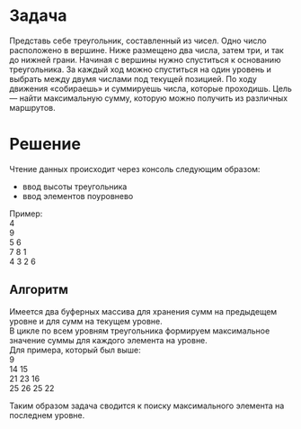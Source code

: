 # Задача
Представь себе треугольник, составленный из чисел. Одно число расположено в вершине. Ниже размещено два числа, затем три, и так до нижней грани. Начиная с вершины нужно спуститься к основанию треугольника. За каждый ход можно спуститься на один уровень и выбрать между двумя числами под текущей позицией. По ходу движения «собираешь» и суммируешь числа, которые проходишь. Цель — найти максимальную сумму, которую можно получить из различных маршрутов.

# Решение
Чтение данных происходит через консоль следующим образом:
- ввод высоты треугольника
- ввод элементов поуровнево

Пример:\
4 \
9 \
5 6 \
7 8 1 \
4 3 2 6

## Алгоритм
Имеется два буферных массива для хранения сумм на предыдещем уровне и для сумм на текущем уровне.\
В цикле по всем уровням треугольника формируем максимальное значение суммы для каждого элемента на уровне.\
Для примера, который был выше:\
9 \
14 15 \
21 23 16 \
25 26 25 22 

Таким образом задача сводится к поиску максимального элемента на последнем уровне.
